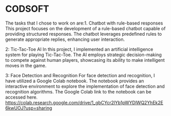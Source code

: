 # CODSOFT
The tasks that I chose to work on are:1. Chatbot with rule-based responses
   This project focuses on the development of a rule-based chatbot capable of providing structured responses. The chatbot leverages predefined rules to generate appropriate replies, enhancing user interaction.
   
2: Tic-Tac-Toe AI
   In this project, I implemented an artificial intelligence system for playing Tic-Tac-Toe. The AI employs strategic decision-making to compete against human players, showcasing its ability to make intelligent moves in the game.
   
3: Face Detection and Recognition
   For face detection and recognition, I have utilized a Google Colab notebook. The notebook provides an interactive environment to explore the implementation of face detection and recognition algorithms. The Google Colab link to the notebook can be accessed here. https://colab.research.google.com/drive/1_gbCYcr2lYb1pWYDlWQ2YhEk2E6kwUOJ?usp=sharing
